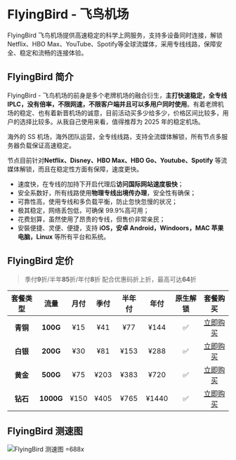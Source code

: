 # FlyingBird - 飞鸟机场
FlyingBird 飞鸟机场提供高速稳定的科学上网服务，支持多设备同时连接，解锁Netflix、HBO Max、YouTube、Spotify等全球流媒体，采用专线线路，保障安全、稳定和流畅的连接体验。
## FlyingBird 简介 

FlyingBird - 飞鸟机场的前身是多个老牌机场的融合衍生，**主打快速稳定，全专线 IPLC，没有倍率，不限网速，不限客户端并且可以多用户同时使用**。有着老牌机场的稳定、也有着新晋机场的诚意，目前活动买多少给多少，价格区间比较多，用户的选择比较多。从我自己使用来看，值得推荐为 2025 年的稳定机场。

海外的 SS 机场，海外团队运营，全专线线路，支持全流媒体解锁，所有节点多服务器负载保证高速稳定。

节点目前针对**Netflix、Disney、HBO Max、HBO Go、Youtube、Spotify** 等流媒体解锁，而且在稳定性方面有保障，速度更快。

- 速度快，在专线的加持下开启代理后**访问国际网站速度极快**；
- 安全系数好，所有线路使用**物理专线出境传办理**，安全性有确保；
- 可靠性高，使用专线和多负载平衡，防止忽快忽慢的状况；
- 极其稳定，网络丢包低，可确保 99.9%高可用；
- 花费划算，虽然使用了昂贵的专线，但售价非常亲民；
- 安裝便捷、灵便、便捷，支持 **iOS，安卓 Android，Windoors，MAC 苹果电脑，Linux** 等所有平台和系统。

## FlyingBird 定价


> 季付**9**折/半年**85**折/年付**8**折 配合优惠码折上折，最高可达**64**折


| 套餐类型 |   流量    | 月付 | 季付 | 半年付 | 年付  | 原生解锁 |                                                       套餐购买                                                        |
| :------: | :-------: | :--: | :--: | :----: | :---: | :------: | :-------------------------------------------------------------------------------------------------------------------: |
| **青铜** | **100G**  | ¥15  | ¥41  |  ¥77   | ¥144  |    ✅    | [立即购买](https://itheo.top/flyingbird) |
| **白银** | **200G**  | ¥30  | ¥81  |  ¥153  | ¥288  |    ✅    | [立即购买](https://itheo.top/flyingbird) |
| **黄金** | **500G**  | ¥75  | ¥203 |  ¥383  | ¥720  |    ✅    | [立即购买](https://itheo.top/flyingbird) |
| **钻石** | **1000G** | ¥150 | ¥405 |  ¥765  | ¥1440 |    ✅    | [立即购买](https://itheo.top/flyingbird) |

## FlyingBird 测速图

![FlyingBird 测速图 =688x](https://i.theojs.cn/airport/flyingbird.webp)
